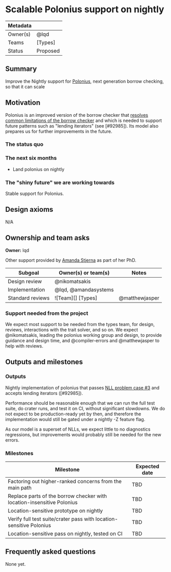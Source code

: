 # Scalable Polonius support on nightly

| Metadata |          |
| -------- | -------- |
| Owner(s) | @lqd     |
| Teams    | [Types]  |
| Status   | Proposed |

## Summary

Improve the Nightly support for [Polonius][pc3], next generation borrow checking, so that it can scale

## Motivation

Polonius is an improved version of the borrow checker that [resolves common limitations of the borrow checker][pc3] and which is needed to support future patterns such as "lending iterators" (see [#92985]). Its model also prepares us for further improvements in the future.

[pc3]: https://blog.rust-lang.org/inside-rust/2023/10/06/polonius-update.html#background-on-polonius

### The status quo

### The next six months

* Land polonius on nightly

### The "shiny future" we are working towards

Stable support for Polonius.

## Design axioms

N/A

## Ownership and team asks

**Owner:** lqd

Other support provided by [Amanda Stjerna][amanda] as part of her PhD.

[amanda]: https://github.com/amandasystems

| Subgoal          | Owner(s) or team(s)  | Notes          |
| ---------------- | -------------------- | -------------- |
| Design review    | @nikomatsakis        |                |
| Implementation   | @lqd, @amandasystems |                |
| Standard reviews | ![Team][] [Types]    | @matthewjasper |

### Support needed from the project

We expect most support to be needed from the types team, for design, reviews, interactions with the trait solver, and so on. We expect @nikomatsakis, leading the polonius working group and design, to provide guidance and design time, and @compiler-errors and @matthewjasper to help with reviews.

## Outputs and milestones

### Outputs

Nightly implementation of polonius that passes [NLL problem case #3][pc3] and accepts lending iterators ([#92985]).

Performance should be reasonable enough that we can run the full test suite, do crater runs, and test it on CI, without significant slowdowns. We do not expect to be production-ready yet by then, and therefore the implementation would still be gated under a nightly -Z feature flag.

As our model is a superset of NLLs, we expect little to no diagnostics regressions, but improvements would probably still be needed for the new errors.

### Milestones

| Milestone                                                              | Expected date |
| ---------------------------------------------------------------------- | ------------- |
| Factoring out higher-ranked concerns from the main path                | TBD           |
| Replace parts of the borrow checker with location-insensitive Polonius | TBD           |
| Location-sensitive prototype on nightly                                | TBD           |
| Verify full test suite/crater pass with location-sensitive Polonius    | TBD           |
| Location-sensitive pass on nightly, tested on CI                       | TBD           |

## Frequently asked questions

None yet.
